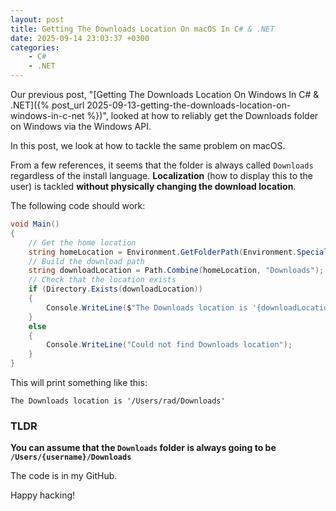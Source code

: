 ```yaml
---
layout: post
title: Getting The Downloads Location On macOS In C# & .NET
date: 2025-09-14 23:03:37 +0300
categories:
    - C#
    - .NET
---
```


Our previous post, "[Getting The Downloads Location On Windows In C# & .NET]({% post_url 2025-09-13-getting-the-downloads-location-on-windows-in-c-net %})", looked at how to reliably get the Downloads folder on Windows via the Windows API.

In this post, we look at how to tackle the same problem on macOS.

From a few references, it seems that the folder is always called `Downloads` regardless of the install language. **Localization** (how to display this to the user) is tackled **without physically changing the download location**.

The following code should work:

```c#
void Main()
{
	// Get the home location
	string homeLocation = Environment.GetFolderPath(Environment.SpecialFolder.UserProfile);
	// Build the download path
	string downloadLocation = Path.Combine(homeLocation, "Downloads");
	// Check that the location exists
	if (Directory.Exists(downloadLocation))
	{
		Console.WriteLine($"The Downloads location is '{downloadLocation}'");
	}
	else
	{
		Console.WriteLine("Could not find Downloads location");
	}
}
```

This will print something like this:

```plaintext
The Downloads location is '/Users/rad/Downloads'
```

### TLDR

**You can assume that the `Downloads` folder is always going to be `/Users/{username}/Downloads`**

The code is in my GitHub.

Happy hacking!
